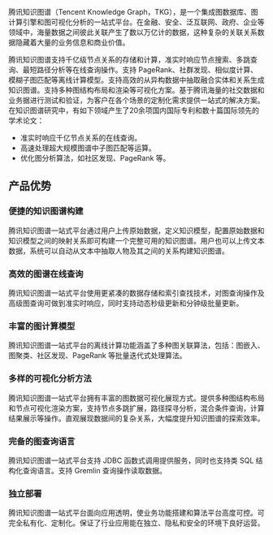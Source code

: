 腾讯知识图谱（Tencent Knowledge Graph，TKG），是一个集成图数据库、图计算引擎和图可视化分析的一站式平台。在金融、安全、泛互联网、政府、企业等领域中，海量数据之间彼此关联产生了数以万亿计的数据，这种复杂的关联关系数据隐藏着大量的业务信息和商业价值。

腾讯知识图谱支持千亿级节点关系的存储和计算，准实时响应节点搜索、多跳查询、最短路径分析等在线查询操作。支持 PageRank、社群发现、相似度计算、模糊子图匹配等离线计算模型。支持高效的从异构数据中抽取融合实体和关系生成知识图谱。支持多种图结构布局和渲染等可视化方案。基于腾讯海量的社交数据和业务据进行测试和验证，为客户在各个场景的定制化需求提供一站式的解决方案。
在知识图谱研究中，有如下领域产生了20余项国内国际专利和数十篇国际领先的学术论文：
- 准实时响应千亿节点关系的在线查询。
- 高速处理超大规模图谱中子图匹配等运算。
- 优化图分析算法，如社区发现、PageRank 等。

## 产品优势
### 便捷的知识图谱构建
腾讯知识图谱一站式平台通过用户上传原始数据，定义知识模型，配置原始数据和知识模型之间的映射关系即可构建一个完整可用的知识图谱。用户也可以上传文本数据，系统可以自动从文本中抽取人物及其之间的关系构建知识图谱。

### 高效的图谱在线查询
腾讯知识图谱一站式平台使用更紧凑的数据存储和索引查找技术，对图查询操作及高级图查询可做到准实时响应，同时支持动态秒级更新和分钟级批量更新。

### 丰富的图计算模型
腾讯知识图谱一站式平台的离线计算功能涵盖了多种图关联算法，包括：图嵌入、图聚类、社区发现、PageRank 等批量迭代式处理算法。

### 多样的可视化分析方法
腾讯知识图谱一站式平台拥有丰富的图数据可视化展现方式。提供多种图结构布局和节点可视化渲染方案，支持节点多跳扩展，路径探寻分析，混合条件查询，计算结果展示等操作。直观展现数据间的复杂关系，大幅度提升知识图谱的探索效率。

### 完备的图查询语言
腾讯知识图谱一站式平台支持 JDBC 函数式调用提供服务，同时也支持类 SQL 结构化查询语言。支持 Gremlin 查询操作读取数据。

### 独立部署
腾讯知识图谱一站式平台面向应用透明，使业务功能搭建和算法平台高度可控。可完全私有化、定制化。保证了行业应用能在独立、隐私和安全的环境下良好运营。

